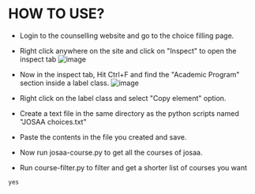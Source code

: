 # HOW TO USE?


- Login to the counselling website and go to the choice filling page.
- Right click anywhere on the site and click on "Inspect" to open the inspect tab
  ![image](https://github.com/UdontKnowMe69/josaa-parser/assets/110294290/60c65acb-0b78-4655-8b91-83c370fe4c02)
- Now in the inspect tab, Hit Ctrl+F and find the "Academic Program" section inside a label class.
 ![image](https://github.com/UdontKnowMe69/josaa-parser/assets/110294290/3ee13a2f-e9db-452c-bab3-a0a4d8705640)

- Right click on the label class and select "Copy element" option.
- Create a text file in the same directory as the python scripts named "JOSAA choices.txt"
- Paste the contents in the file you created and save.
- Now run josaa-course.py to get all the courses of josaa.
- Run course-filter.py to filter and get a shorter list of courses you want

`yes`
